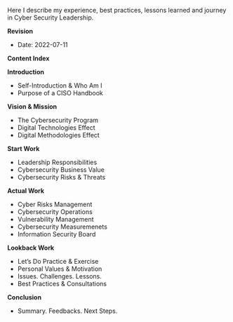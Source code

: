 Here I describe my experience, best practices, lessons learned and journey in Cyber Security Leadership.

**Revision**
- Date: 2022-07-11 

**Content Index**

**Introduction**

- Self-Introduction & Who Am I
- Purpose of a CISO Handbook

**Vision & Mission**

- The Cybersecurity Program
- Digital Technologies Effect
- Digital Methodologies Effect

**Start Work**

- Leadership Responsibilities
- Cybersecurity Business Value
- Cybersecurity Risks & Threats

**Actual Work**

- Cyber Risks Management
- Cybersecurity Operations
- Vulnerability Management
- Cybersecurity Measuremenets
- Information Security Board

**Lookback Work**

- Let’s Do Practice & Exercise
- Personal Values & Motivation
- Issues. Challenges. Lessons.
- Best Practices & Consultations

**Conclusion**
- Summary. Feedbacks. Next Steps.
